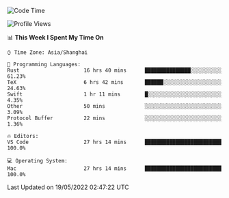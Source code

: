 <!--START_SECTION:waka-->
![Code Time](http://img.shields.io/badge/Code%20Time-1%2C329%20hrs%208%20mins-blue)

![Profile Views](http://img.shields.io/badge/Profile%20Views-125-blue)

📊 **This Week I Spent My Time On** 

```text
⌚︎ Time Zone: Asia/Shanghai

💬 Programming Languages: 
Rust                     16 hrs 40 mins      ███████████████░░░░░░░░░░   61.23% 
TeX                      6 hrs 42 mins       ██████░░░░░░░░░░░░░░░░░░░   24.63% 
Swift                    1 hr 11 mins        █░░░░░░░░░░░░░░░░░░░░░░░░   4.35% 
Other                    50 mins             ░░░░░░░░░░░░░░░░░░░░░░░░░   3.09% 
Protocol Buffer          22 mins             ░░░░░░░░░░░░░░░░░░░░░░░░░   1.36%

🔥 Editors: 
VS Code                  27 hrs 14 mins      █████████████████████████   100.0%

💻 Operating System: 
Mac                      27 hrs 14 mins      █████████████████████████   100.0%

```


 Last Updated on 19/05/2022 02:47:22 UTC
<!--END_SECTION:waka-->
